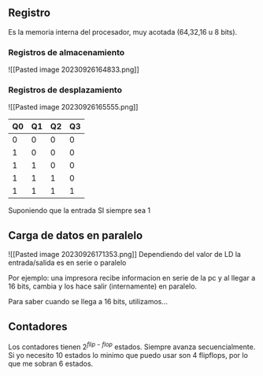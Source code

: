 ## Registro
Es la memoria interna del procesador, muy acotada (64,32,16 u 8 bits).
### Registros de almacenamiento
![[Pasted image 20230926164833.png]]

### Registros de desplazamiento
![[Pasted image 20230926165555.png]]

| Q0  | Q1  | Q2  | Q3  |
| --- | --- | --- | --- |
| 0   | 0   | 0   | 0   |
| 1   | 0   | 0   | 0   |
| 1   | 1   | 0   | 0   |
| 1   | 1   | 1   | 0   |
|  1   |   1  |  1   | 1    |

Suponiendo que la entrada SI siempre sea 1

## Carga de datos en paralelo
![[Pasted image 20230926171353.png]]
Dependiendo del valor de LD la entrada/salida es en serie o paralelo

Por ejemplo: una impresora recibe informacion en serie de la pc y al llegar a 16 bits, cambia y los hace salir (internamente) en paralelo.

Para saber cuando se llega a 16 bits, utilizamos...

## Contadores
Los contadores tienen $2^{flip-flop}$ estados. Siempre avanza secuencialmente.
Si yo necesito 10 estados lo minimo que puedo usar son 4 flipflops, por lo que me sobran 6 estados.